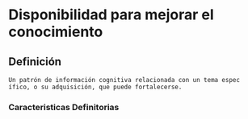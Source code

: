 # Disponibilidad para mejorar el conocimiento
## Definición
	Un patrón de información cognitiva relacionada con un tema espec ífico, o su adquisición, que puede fortalecerse.

### Caracteristicas Definitorias


